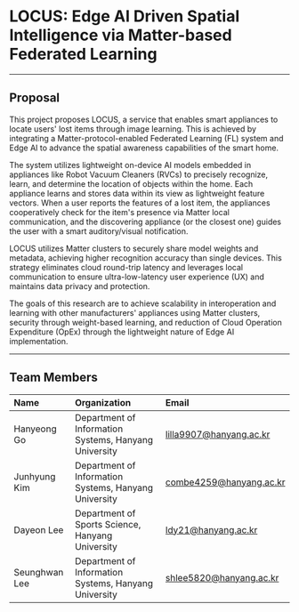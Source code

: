 # LOCUS: Edge AI Driven Spatial Intelligence via Matter-based Federated Learning
---
## Proposal
This project proposes LOCUS, a service that enables smart appliances to locate users' lost items through image learning. This is achieved by integrating a Matter-protocol-enabled Federated Learning (FL) system and Edge AI to advance the spatial awareness capabilities of the smart home.

The system utilizes lightweight on-device AI models embedded in appliances like Robot Vacuum Cleaners (RVCs) to precisely recognize, learn, and determine the location of objects within the home. Each appliance learns and stores data within its view as lightweight feature vectors. When a user reports the features of a lost item, the appliances cooperatively check for the item's presence via Matter local communication, and the discovering appliance (or the closest one) guides the user with a smart auditory/visual notification.

LOCUS utilizes Matter clusters to securely share model weights and metadata, achieving higher recognition accuracy than single devices. This strategy eliminates cloud round-trip latency and leverages local communication to ensure ultra-low-latency user experience (UX) and maintains data privacy and protection.

The goals of this research are to achieve scalability in interoperation and learning with other manufacturers' appliances using Matter clusters, security through weight-based learning, and reduction of Cloud Operation Expenditure (OpEx) through the lightweight nature of Edge AI implementation.

---
## Team Members

| Name | Organization | Email |
| :--- | :--- | :--- |
| Hanyeong Go | Department of Information Systems, Hanyang University | lilla9907@hanyang.ac.kr |
| Junhyung Kim | Department of Information Systems, Hanyang University | combe4259@hanyang.ac.kr |
| Dayeon Lee | Department of Sports Science, Hanyang University | ldy21@hanyang.ac.kr |
| Seunghwan Lee | Department of Information Systems, Hanyang University | shlee5820@hanyang.ac.kr |
